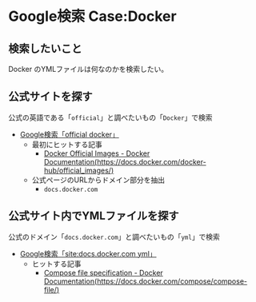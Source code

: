 # Google検索 Case:Docker

## 検索したいこと

Docker のYMLファイルは何なのかを検索したい。  

## 公式サイトを探す

公式の英語である「`official`」と調べたいもの「`Docker`」で検索  

- [Google検索「official docker」](https://www.google.com/search?q=official+docker)
  - 最初にヒットする記事
    - [Docker Official Images - Docker Documentation(https://docs.docker.com/docker-hub/official_images/)](https://docs.docker.com/docker-hub/official_images/)
  - 公式ページのURLからドメイン部分を抽出
    - `docs.docker.com`

## 公式サイト内でYMLファイルを探す

公式のドメイン「`docs.docker.com`」と調べたいもの「`yml`」で検索  

- [Google検索「site:docs.docker.com yml」](https://www.google.com/search?q=site%3Adocs.docker.com+yml)
  - ヒットする記事
    - [Compose file specification - Docker Documentation(https://docs.docker.com/compose/compose-file/)](https://docs.docker.com/compose/compose-file/)
